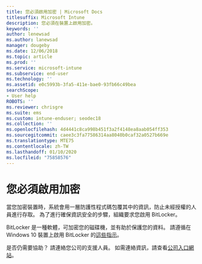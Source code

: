```yaml
---
title: 您必須啟用加密 | Microsoft Docs
titlesuffix: Microsoft Intune
description: 您必須在裝置上啟用加密。
keywords: ''
author: lenewsad
ms.author: lanewsad
manager: dougeby
ms.date: 12/06/2018
ms.topic: article
ms.prod: ''
ms.service: microsoft-intune
ms.subservice: end-user
ms.technology: ''
ms.assetid: e0c5993b-3fa5-411e-bae0-93fb66c49bea
searchScope:
- User help
ROBOTS: ''
ms.reviewer: chrisgre
ms.suite: ems
ms.custom: intune-enduser; seodec18
ms.collection: ''
ms.openlocfilehash: 4d4441c8ca998b451f3a2f4148ea8aab054ff353
ms.sourcegitcommit: caee3c3fa77586314aa8040b0caf32a0527b669e
ms.translationtype: MTE75
ms.contentlocale: zh-TW
ms.lasthandoff: 01/10/2020
ms.locfileid: "75858576"
---
```

# <a name="you-need-to-enable-encryption"></a>您必須啟用加密

當您加密裝置時，系統會用一層防護性程式碼包覆其中的資訊，防止未經授權的人員進行存取。 為了進行確保資訊安全的步驟，組織要求您啟用 BitLocker。

BitLocker 是一種軟體，可加密您的磁碟機，並有助於保護您的資料。 請遵循在 Windows 10 裝置上啟用 BitLocker 的[這些指示](https://gallery.technet.microsoft.com/How-to-turn-on-BitLocker-34294d3d)。

是否仍需要協助？ 請連絡您公司的支援人員。 如需連絡資訊，請查看[公司入口網站](https://go.microsoft.com/fwlink/?linkid=2010980)。
